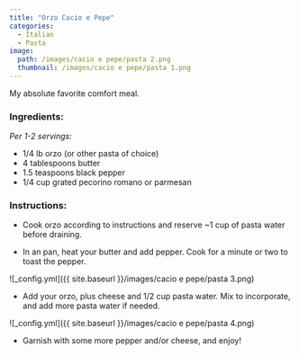 ```yaml
---
title: "Orzo Cacio e Pepe"
categories:
  - Italian
  - Pasta
image:
  path: /images/cacio e pepe/pasta 2.png
  thumbnail: /images/cacio e pepe/pasta 1.png
---
```


My absolute favorite comfort meal.

### Ingredients:

_Per 1-2 servings:_

* 1/4 lb orzo (or other pasta of choice)
* 4 tablespoons butter
* 1.5 teaspoons black pepper
* 1/4 cup grated pecorino romano or parmesan

### Instructions:

* Cook orzo according to instructions and reserve ~1 cup of pasta water before draining.

* In an pan, heat your butter and add pepper. Cook for a minute or two to toast the pepper.

![_config.yml]({{ site.baseurl }}/images/cacio e pepe/pasta 3.png)

* Add your orzo, plus cheese and 1/2 cup pasta water. Mix to incorporate, and add more pasta water if needed.

![_config.yml]({{ site.baseurl }}/images/cacio e pepe/pasta 4.png)

* Garnish with some more pepper and/or cheese, and enjoy!
